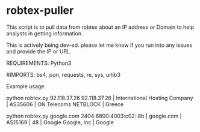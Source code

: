 # robtex-puller
This script is to pull data from robtex about an IP address or Domain to help analysts in getting information.

This is actively being dev-ed. please let me know if you run into any issues and provide the IP or URL.


REQUIREMENTS:
Python3

#IMPORTS:
bs4, json, requests, re, sys, urlib3

Example usage:

python robtex.py 92.118.37.26
92.118.37.26 | International Hosting Company | AS35606 | ON Telecoms NETBLOCK | Greece

python robtex.py google.com
2404:6800:4003:c02::8b | google.com | AS15169 | 48 | Google Google, Inc | Google
